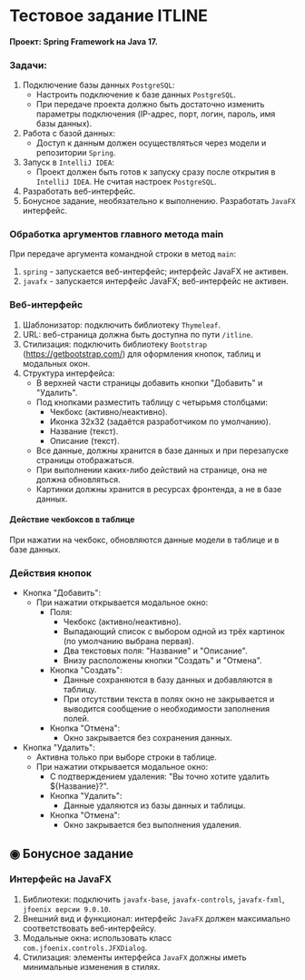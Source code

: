 # Тестовое задание ITLINE

#### Проект: Spring Framework на Java 17.

### Задачи:
1) Подключение базы данных `PostgreSQL`:
    - Настроить подключение к базе данных `PostgreSQL`.
    - При передаче проекта должно быть достаточно изменить параметры подключения (IP-адрес, порт, логин, пароль, имя базы данных).
2) Работа с базой данных:
    - Доступ к данным должен осуществляться через модели и репозитории `Spring`.
3) Запуск в `IntelliJ IDEA`:
    - Проект должен быть готов к запуску сразу после открытия в `IntelliJ IDEA`. Не считая настроек `PostgreSQL`.
4) Разработать веб-интерфейс.
5) Бонусное задание, необязательно к выполнению. Разработать `JavaFX` интерфейс.


### Обработка аргументов главного метода main
При передаче аргумента командной строки в метод `main`:
1) `spring` - запускается веб-интерфейс; интерфейс JavaFX не активен.
2) `javafx` - запускается интерфейс JavaFX; веб-интерфейс не активен.

### Веб-интерфейс
1) Шаблонизатор: подключить библиотеку `Thymeleaf`.
2) URL: веб-страница должна быть доступна по пути `/itline`.
3) Стилизация: подключить библиотеку `Bootstrap` (https://getbootstrap.com/) для оформления кнопок, таблиц и модальных окон.
4) Структура интерфейса:
    - В верхней части страницы добавить кнопки "Добавить" и "Удалить".
    - Под кнопками разместить таблицу с четырьмя столбцами:
        - Чекбокс (активно/неактивно).
        - Иконка 32x32 (задаётся разработчиком по умолчанию).
        - Название (текст).
        - Описание (текст).
    - Все данные, должны хранится в базе данных и при перезапуске страницы отображаться.
    - При выполнении каких-либо действий на странице, она не должна обновляться.
    - Картинки должны хранится в ресурсах фронтенда, а не в базе данных.

#### Действие чекбоксов в таблице
При нажатии на чекбокс, обновляются данные модели в таблице и в базе данных.

### Действия кнопок
- Кнопка "Добавить":
    - При нажатии открывается модальное окно:
        - Поля:
            - Чекбокс (активно/неактивно).
            - Выпадающий список с выбором одной из трёх картинок (по умолчанию выбрана первая).
            - Два текстовых поля: "Название" и "Описание".
            - Внизу расположены кнопки "Создать" и "Отмена".
        - Кнопка "Создать":
            - Данные сохраняются в базу данных и добавляются в таблицу.
            - При отсутствии текста в полях окно не закрывается и выводится сообщение о необходимости заполнения полей.
        - Кнопка "Отмена":
            - Окно закрывается без сохранения данных.
- Кнопка "Удалить":
  - Активна только при выборе строки в таблице.
  - При нажатии открывается модальное окно:
      - С подтверждением удаления: "Вы точно хотите удалить ${Название}?".
      - Кнопка "Удалить":
          - Данные удаляются из базы данных и таблицы.
      - Кнопка "Отмена":
          - Окно закрывается без выполнения удаления.

## ◉ Бонусное задание
### Интерфейс на JavaFX
1) Библиотеки: подключить `javafx-base`, `javafx-controls`, `javafx-fxml`, `jfoenix версии 9.0.10`.
2) Внешний вид и функционал: интерфейс `JavaFX` должен максимально соответствовать веб-интерфейсу.
3) Модальные окна: использовать класс `com.jfoenix.controls.JFXDialog`.
4) Стилизация: элементы интерфейса `JavaFX` должны иметь минимальные изменения в стилях.